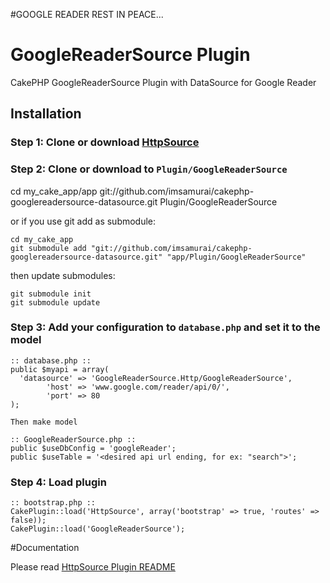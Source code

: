 #GOOGLE READER REST IN PEACE...


GoogleReaderSource Plugin
=========================

CakePHP GoogleReaderSource Plugin with DataSource for Google Reader

## Installation

### Step 1: Clone or download [HttpSource](https://github.com/imsamurai/cakephp-httpsource-datasource)

### Step 2: Clone or download to `Plugin/GoogleReaderSource`

  cd my_cake_app/app
	git://github.com/imsamurai/cakephp-googlereadersource-datasource.git Plugin/GoogleReaderSource

or if you use git add as submodule:

	cd my_cake_app
	git submodule add "git://github.com/imsamurai/cakephp-googlereadersource-datasource.git" "app/Plugin/GoogleReaderSource"

then update submodules:

	git submodule init
	git submodule update

### Step 3: Add your configuration to `database.php` and set it to the model

```
:: database.php ::
public $myapi = array(
  'datasource' => 'GoogleReaderSource.Http/GoogleReaderSource',
        'host' => 'www.google.com/reader/api/0/',
        'port' => 80
);

Then make model

:: GoogleReaderSource.php ::
public $useDbConfig = 'googleReader';
public $useTable = '<desired api url ending, for ex: "search">';

```

### Step 4: Load plugin

```
:: bootstrap.php ::
CakePlugin::load('HttpSource', array('bootstrap' => true, 'routes' => false));
CakePlugin::load('GoogleReaderSource');

```

#Documentation

Please read [HttpSource Plugin README](https://github.com/imsamurai/cakephp-httpsource-datasource/blob/master/README.md)
